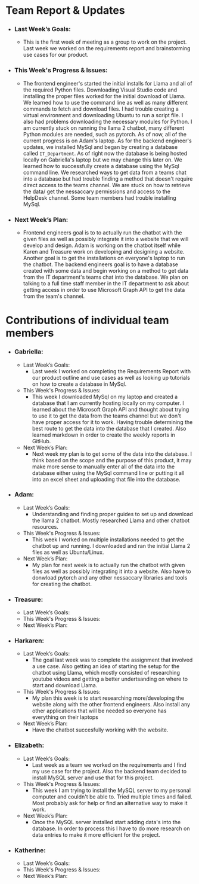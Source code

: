 # Team Report & Updates
  - ### Last Week’s Goals:
      - This is the first week of meeting as a group to work on the project. Last week we worked on the requirements report and brainstorming use cases for our product. 
  - ### This Week's Progress & Issues:
      - The frontend engineer's started the initial installs for Llama and all of the required Python files. Downloading Visual Studio code and installing the proper files worked for the initial download of Llama. We learned how to use the command line as well as many different commands to fetch and download files. I had trouble creating a virtual environment and downloading Ubuntu to run a script file. I also had problems downloading the necessary modules for Python. I am currently stuck on running the llama 2 chatbot, many different Python modules are needed, such as pytorch. As of now, all of the current progress is on Adam's laptop. As for the backend engineer's updates, we installed MySql and began by creating a database called `IT_Department`. As of right now the database is being hosted locally on Gabriella's laptop but we may change this later on. We learned how to successfully create a database using the MySql command line. We researched ways to get data from a teams chat into a database but had trouble finding a method that doesn't require direct access to the teams channel. We are stuck on how to retrieve the data/ get the nessaccary permissions and access to the HelpDesk channel. Some team members had trouble installing MySql. 
   
  - ### Next Week’s Plan:
      - Frontend engineers goal is to to actually run the chatbot with the given files as well as possibly integrate it into a website that we will develop and design. Adam is working on the chatbot itself while Karen and Treasure work on developing and designing a website. Another goal is to get the installations on everyone's laptop to run the chatbot. The backend engineers goal is to have a database created with some data and begin working on a method to get data from the IT department's teams chat into the database. We plan on talking to a full time staff member in the IT department to ask about getting access in order to use Microsoft Graph API to get the data from the team's channel. 


# Contributions of individual team members
  - ### Gabriella:
      - Last Week’s Goals:
          - Last week I worked on completing the Requirements Report with our product outline and use cases as well as looking up tutorials on how to create a database in MySql.
      - This Week's Progress & Issues:
          - This week I downloaded MySql on my laptop and created a database that I am currently hosting locally on my computer. I learned about the Microsoft Graph API and thought about trying to use it to get the data from the teams channel but we don't have proper access for it to work. Having trouble determining the best route to get the data into the database that I created. Also learned markdown in order to create the weekly reports in GitHub.
      - Next Week’s Plan:
          -  Next week my plan is to get some of the data into the database. I think based on the scope and the purpose of this product, it may make more sense to manually enter all of the data into the database either using the MySql command line or putting it all into an excel sheet and uploading that file into the database.
  
  - ### Adam:
      - Last Week’s Goals:
          - Understanding and finding proper guides to set up and download the llama 2 chatbot. Mostly researched Llama and other chatbot resources.
      - This Week's Progress & Issues:
          - This week I worked on multiple installations needed to get the chatbot up and running. I downloaded and ran the initial Llama 2 files as well as Ubuntu/Linux.
      - Next Week’s Plan:
          - My plan for next week is to actually run the chatbot with given files as well as possibly integrating it into a website. Also have to donwload pytorch and any other nessaccary libraries and tools for creating the chatbot. 
        
  - ### Treasure:
      - Last Week’s Goals: 
      - This Week's Progress & Issues: 
      - Next Week’s Plan:
        
  - ### Harkaren:
      - Last Week’s Goals:
          - The goal last week was to complete the assignment that involved a use case. Also getting an idea of starting the setup for the chatbot using Llama, which mostly consisted of researching youtube videos and getting a better undertsanding on where to start and download Llama. 
      - This Week's Progress & Issues:
        - My plan this week is to start researching more/developing the website along with the other frontend engineers. Also install any other applications that will be needed so everyone has everything on their laptops 
      - Next Week’s Plan:
        - Have the chatbot succesfully working with the website. 
        
  - ### Elizabeth:
      - Last Week’s Goals: 
          - Last week as a team we worked on the requirements and I find my use case for the project. Also the backend team decided to install MySQL server and use that for this project. 
      - This Week's Progress & Issues:
           - This week I am trying to install the MySQL server to my personal computer and couldn't be able to. Tried multiple times and failed. Most probably ask for help or find an alternative way to make it work. 
      - Next Week’s Plan:
           - Once the MySQL server installed start adding data's into the database. In order to process this I have to do more research on data entries to make it more efficient for the project. 
        
  - ### Katherine:
      - Last Week’s Goals: 
      - This Week's Progress & Issues: 
      - Next Week’s Plan: 
